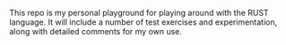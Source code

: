 This repo is my personal playground for playing around with the RUST language.  It will include a number of test exercises and experimentation, along with detailed comments for my own use.
